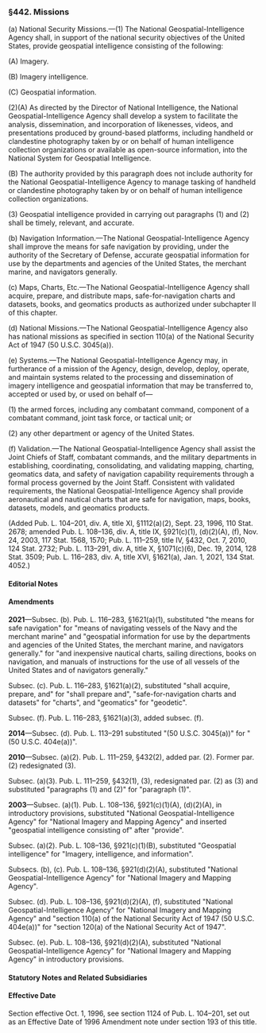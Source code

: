### §442. Missions ###

(a) National Security Missions.—(1) The National Geospatial-Intelligence Agency shall, in support of the national security objectives of the United States, provide geospatial intelligence consisting of the following:

(A) Imagery.

(B) Imagery intelligence.

(C) Geospatial information.

(2)(A) As directed by the Director of National Intelligence, the National Geospatial-Intelligence Agency shall develop a system to facilitate the analysis, dissemination, and incorporation of likenesses, videos, and presentations produced by ground-based platforms, including handheld or clandestine photography taken by or on behalf of human intelligence collection organizations or available as open-source information, into the National System for Geospatial Intelligence.

(B) The authority provided by this paragraph does not include authority for the National Geospatial-Intelligence Agency to manage tasking of handheld or clandestine photography taken by or on behalf of human intelligence collection organizations.

(3) Geospatial intelligence provided in carrying out paragraphs (1) and (2) shall be timely, relevant, and accurate.

(b) Navigation Information.—The National Geospatial-Intelligence Agency shall improve the means for safe navigation by providing, under the authority of the Secretary of Defense, accurate geospatial information for use by the departments and agencies of the United States, the merchant marine, and navigators generally.

(c) Maps, Charts, Etc.—The National Geospatial-Intelligence Agency shall acquire, prepare, and distribute maps, safe-for-navigation charts and datasets, books, and geomatics products as authorized under subchapter II of this chapter.

(d) National Missions.—The National Geospatial-Intelligence Agency also has national missions as specified in section 110(a) of the National Security Act of 1947 (50 U.S.C. 3045(a)).

(e) Systems.—The National Geospatial-Intelligence Agency may, in furtherance of a mission of the Agency, design, develop, deploy, operate, and maintain systems related to the processing and dissemination of imagery intelligence and geospatial information that may be transferred to, accepted or used by, or used on behalf of—

(1) the armed forces, including any combatant command, component of a combatant command, joint task force, or tactical unit; or

(2) any other department or agency of the United States.

(f) Validation.—The National Geospatial-Intelligence Agency shall assist the Joint Chiefs of Staff, combatant commands, and the military departments in establishing, coordinating, consolidating, and validating mapping, charting, geomatics data, and safety of navigation capability requirements through a formal process governed by the Joint Staff. Consistent with validated requirements, the National Geospatial-Intelligence Agency shall provide aeronautical and nautical charts that are safe for navigation, maps, books, datasets, models, and geomatics products.

(Added Pub. L. 104–201, div. A, title XI, §1112(a)(2), Sept. 23, 1996, 110 Stat. 2678; amended Pub. L. 108–136, div. A, title IX, §921(c)(1), (d)(2)(A), (f), Nov. 24, 2003, 117 Stat. 1568, 1570; Pub. L. 111–259, title IV, §432, Oct. 7, 2010, 124 Stat. 2732; Pub. L. 113–291, div. A, title X, §1071(c)(6), Dec. 19, 2014, 128 Stat. 3509; Pub. L. 116–283, div. A, title XVI, §1621(a), Jan. 1, 2021, 134 Stat. 4052.)

#### **Editorial Notes** ####

#### Amendments ####

**2021**—Subsec. (b). Pub. L. 116–283, §1621(a)(1), substituted "the means for safe navigation" for "means of navigating vessels of the Navy and the merchant marine" and "geospatial information for use by the departments and agencies of the United States, the merchant marine, and navigators generally." for "and inexpensive nautical charts, sailing directions, books on navigation, and manuals of instructions for the use of all vessels of the United States and of navigators generally."

Subsec. (c). Pub. L. 116–283, §1621(a)(2), substituted "shall acquire, prepare, and" for "shall prepare and", "safe-for-navigation charts and datasets" for "charts", and "geomatics" for "geodetic".

Subsec. (f). Pub. L. 116–283, §1621(a)(3), added subsec. (f).

**2014**—Subsec. (d). Pub. L. 113–291 substituted "(50 U.S.C. 3045(a))" for "(50 U.S.C. 404e(a))".

**2010**—Subsec. (a)(2). Pub. L. 111–259, §432(2), added par. (2). Former par. (2) redesignated (3).

Subsec. (a)(3). Pub. L. 111–259, §432(1), (3), redesignated par. (2) as (3) and substituted "paragraphs (1) and (2)" for "paragraph (1)".

**2003**—Subsec. (a)(1). Pub. L. 108–136, §921(c)(1)(A), (d)(2)(A), in introductory provisions, substituted "National Geospatial-Intelligence Agency" for "National Imagery and Mapping Agency" and inserted "geospatial intelligence consisting of" after "provide".

Subsec. (a)(2). Pub. L. 108–136, §921(c)(1)(B), substituted "Geospatial intelligence" for "Imagery, intelligence, and information".

Subsecs. (b), (c). Pub. L. 108–136, §921(d)(2)(A), substituted "National Geospatial-Intelligence Agency" for "National Imagery and Mapping Agency".

Subsec. (d). Pub. L. 108–136, §921(d)(2)(A), (f), substituted "National Geospatial-Intelligence Agency" for "National Imagery and Mapping Agency" and "section 110(a) of the National Security Act of 1947 (50 U.S.C. 404e(a))" for "section 120(a) of the National Security Act of 1947".

Subsec. (e). Pub. L. 108–136, §921(d)(2)(A), substituted "National Geospatial-Intelligence Agency" for "National Imagery and Mapping Agency" in introductory provisions.

#### **Statutory Notes and Related Subsidiaries** ####

#### Effective Date ####

Section effective Oct. 1, 1996, see section 1124 of Pub. L. 104–201, set out as an Effective Date of 1996 Amendment note under section 193 of this title.